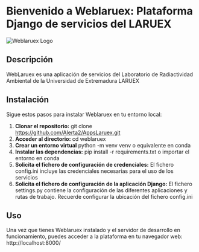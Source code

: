 # Bienvenido a Weblaruex: Plataforma Django de servicios del LARUEX

![Weblaruex Logo](http://alerta2.es/static/img/logos/logo_laruex.png)

## Descripción

WebLaruex es una aplicación de servicios del Laboratorio de Radiactividad Ambiental de la Universidad de Extremadura LARUEX

## Instalación

Sigue estos pasos para instalar Weblaruex en tu entorno local:

1. **Clonar el repositorio:**
git clone https://github.com/Alerta2/AppsLaruex.git
2. **Acceder al directorio:**
cd weblaruex
3. **Crear un entorno virtual**
python -m venv venv o equivalente en conda
4. **Instalar las dependencias:**
pip install -r requirements.txt o importar el entorno en conda
5. **Solicita el fichero de configuración de credenciales:**
El fichero config.ini incluye las credenciales necesarias para el uso de los servicios
6. **Solicita el fichero de configuración de la aplicación Django:**
El fichero settings.py contiene la configuración de las diferentes aplicaciones y rutas de trabajo. Recuerde configurar la ubicación del fichero config.ini 

## Uso

Una vez que tienes Weblaruex instalado y el servidor de desarrollo en funcionamiento, puedes acceder a la plataforma en tu navegador web:
http://localhost:8000/
